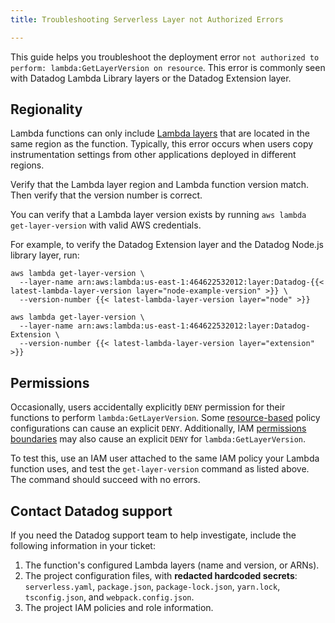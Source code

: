```yaml
---
title: Troubleshooting Serverless Layer not Authorized Errors

---
```

This guide helps you troubleshoot the deployment error `not authorized to perform: lambda:GetLayerVersion on resource`. This error is commonly seen with Datadog Lambda Library layers or the Datadog Extension layer.

## Regionality
Lambda functions can only include [Lambda layers][1] that are located in the same region as the function. Typically, this error occurs when users copy instrumentation settings from other applications deployed in different regions.

Verify that the Lambda layer region and Lambda function version match. Then verify that the version number is correct.

You can verify that a Lambda layer version exists by running `aws lambda get-layer-version` with valid AWS credentials.

For example, to verify the Datadog Extension layer and the Datadog Node.js library layer, run:
```
aws lambda get-layer-version \
  --layer-name arn:aws:lambda:us-east-1:464622532012:layer:Datadog-{{< latest-lambda-layer-version layer="node-example-version" >}} \
  --version-number {{< latest-lambda-layer-version layer="node" >}}

aws lambda get-layer-version \
  --layer-name arn:aws:lambda:us-east-1:464622532012:layer:Datadog-Extension \
  --version-number {{< latest-lambda-layer-version layer="extension" >}}
```

## Permissions
Occasionally, users accidentally explicitly `DENY` permission for their functions to perform `lambda:GetLayerVersion`. Some [resource-based][2] policy configurations can cause an explicit `DENY`. Additionally, IAM [permissions boundaries][3] may also cause an explicit `DENY` for `lambda:GetLayerVersion`.

To test this, use an IAM user attached to the same IAM policy your Lambda function uses, and test the `get-layer-version` command as listed above. The command should succeed with no errors.

## Contact Datadog support

If you need the Datadog support team to help investigate, include the following information in your ticket:

1. The function's configured Lambda layers (name and version, or ARNs).
2. The project configuration files, with **redacted hardcoded secrets**: `serverless.yaml`, `package.json`, `package-lock.json`, `yarn.lock`, `tsconfig.json`, and `webpack.config.json`.
3. The project IAM policies and role information.

[1]: https://docs.aws.amazon.com/lambda/latest/dg/gettingstarted-package.html#gettingstarted-package-layers
[2]: https://docs.aws.amazon.com/IAM/latest/UserGuide/reference_policies_evaluation-logic.html
[3]: https://docs.aws.amazon.com/IAM/latest/UserGuide/access_policies_boundaries.html
